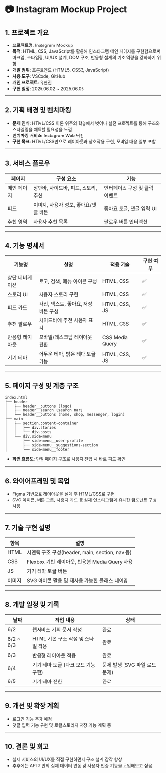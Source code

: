 # 📷 Instagram Mockup Project

## 1. 프로젝트 개요

- **프로젝트명**: Instagram Mockup  
- **목적**: HTML, CSS, JavaScript를 활용해 인스타그램 메인 페이지를 구현함으로써 마크업, 스타일링, UI/UX 설계, DOM 구조, 반응형 설계의 기초 역량을 강화하기 위함  
- **개발 범위**: 프론트엔드 (HTML5, CSS3, JavaScript)  
- **사용 도구**: VSCode, GitHub  
- **개인 프로젝트**: 유현진  
- **구현 일정**: 2025.06.02 ~ 2025.06.05  

---

## 2. 기획 배경 및 벤치마킹

- **문제 인식**: HTML/CSS 이론 위주의 학습에서 벗어나 실전 프로젝트를 통해 구조와 스타일링을 체득할 필요성을 느낌  
- **벤치마킹 서비스**: Instagram Web 버전  
- **구현 목표**: HTML/CSS만으로 레이아웃과 상호작용 구현, 모바일 대응 일부 포함  

---

## 3. 서비스 플로우

| 페이지 | 구성 요소 | 기능 |
|--------|-----------|------|
| 메인 페이지 | 상단바, 사이드바, 피드, 스토리, 추천 | 인터페이스 구성 및 클릭 이벤트 |
| 피드 | 이미지, 사용자 정보, 좋아요/댓글 버튼 | 좋아요 토글, 댓글 입력 UI |
| 추천 영역 | 사용자 추천 목록 | 팔로우 버튼 인터랙션 |

---

## 4. 기능 명세서

| 기능명 | 설명 | 적용 기술 | 구현 여부 |
|--------|------|-----------|-----------|
| 상단 네비게이션 | 로고, 검색, 메뉴 아이콘 구성 | HTML, CSS | ✅ |
| 스토리 UI | 사용자 스토리 구현 | HTML, CSS | ✅ |
| 피드 카드 | 사진, 텍스트, 좋아요, 저장 버튼 구성 | HTML, CSS, JS | ✅ |
| 추천 팔로우 | 사이드바에 추천 사용자 표시 | HTML, CSS | ✅ |
| 반응형 레이아웃 | 모바일/데스크탑 레이아웃 전환 | CSS Media Query | ✅ |
| 기기 테마 | 어두운 테마, 밝은 테마 토글 기능 | HTML, CSS, JS | ✅ |

---

## 5. 페이지 구성 및 계층 구조

```
index.html
├── header 
│   ├── header__buttons (logo)
│   ├── header__search (search bar)
│   └── header__buttons (home, shop, messenger, login)
├── main
│   ├── section.content-container
│   │   ├── div.stories 
│   │   └── div.posts
│   └── div.side-menu
│       ├── side-menu__user-profile
│       ├── side-menu__suggestions-section
│       └── side-menu__footer
```

- **화면 흐름도**: 단일 페이지 구조로 사용자 진입 시 바로 피드 확인

---

## 6. 와이어프레임 및 목업

- Figma 기반으로 레이아웃을 설계 후 HTML/CSS로 구현  
- SVG 아이콘, 버튼 그룹, 사용자 카드 등 실제 인스타그램과 유사한 컴포넌트 구성 사용  

---

## 7. 기술 구현 설명

| 항목 | 설명 |
|------|------|
| HTML | 시멘틱 구조 구성(header, main, section, nav 등) |
| CSS | Flexbox 기반 레이아웃, 반응형 Media Query 사용 |
| JS | 기기 테마 토글 버튼 |
| 이미지 | SVG 아이콘 활용 및 재사용 가능한 클래스 네이밍 |

---

## 8. 개발 일정 및 기록

| 날짜 | 작업 내용 | 상태 |
|------|-----------|------|
| 6/2 | 웹서비스 기획 문서 작성 | 완료 |
| 6/2 ~ 6/3 | HTML 기본 구조 작성 및 스타일 적용 | 완료 |
| 6/3 | 반응형 레이아웃 적용 | 완료 |
| 6/4 | 기기 테마 토글 (다크 모드 기능 구현) | 문제 발생 (SVG 파일 로드 문제) |
| 6/5 | 기기 테마 전환 | 완료 |

---

## 9. 개선 및 확장 계획

- 로그인 기능 추가 예정  
- 댓글 입력 기능 구현 및 로컬스토리지 저장 기능 계획 중  

---

## 10. 결론 및 회고

- 실제 서비스의 UI/UX를 직접 구현하면서 구조 설계 감각 향상  
- 추후에는 API 기반의 실제 데이터 연동 및 사용자 인증 기능을 도입해보고 싶음
